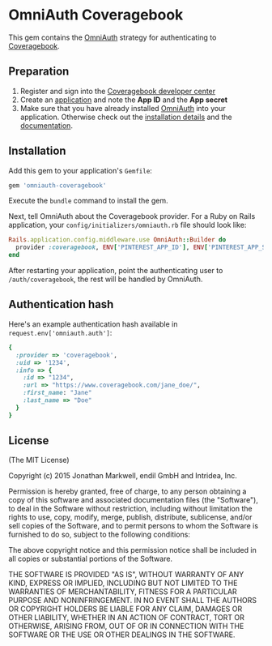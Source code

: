 # OmniAuth Coveragebook

This gem contains the [OmniAuth](https://github.com/intridea/omniauth/) strategy for authenticating to [Coveragebook](https://www.coveragebook.com/).

## Preparation

1. Register and sign into the [Coveragebook developer center](https://developers.coveragebook.com/)
2. Create an [application](https://developers.coveragebook.com/apps/) and note the **App ID** and the **App secret**
3. Make sure that you have already installed [OmniAuth](https://github.com/intridea/omniauth/wiki) into your application. Otherwise check out the [installation details](https://github.com/intridea/omniauth) and the [documentation](https://github.com/intridea/omniauth/wiki).

## Installation

Add this gem to your application's ```Gemfile```:

```ruby
gem 'omniauth-coveragebook'
```

Execute the ```bundle``` command to install the gem.

Next, tell OmniAuth about the Coveragebook provider. For a Ruby on Rails application, your ```config/initializers/omniauth.rb``` file should look like:

```ruby
Rails.application.config.middleware.use OmniAuth::Builder do
  provider :coveragebook, ENV['PINTEREST_APP_ID'], ENV['PINTEREST_APP_SECRET']
end
```

After restarting your application, point the authenticating user to ```/auth/coveragebook```, the rest will be handled by OmniAuth.

## Authentication hash

Here's an example authentication hash available in ```request.env['omniauth.auth']```:

```ruby
{
  :provider => 'coveragebook',
  :uid => '1234',
  :info => {
    :id => "1234",
    :url => "https://www.coveragebook.com/jane_doe/",
    :first_name: "Jane"
    :last_name => "Doe"
  }
}
```

## License

(The MIT License)

Copyright (c) 2015 Jonathan Markwell, endil GmbH and Intridea, Inc.

Permission is hereby granted, free of charge, to any person obtaining a copy of this software and associated documentation files (the "Software"), to deal in the Software without restriction, including without limitation the rights to use, copy, modify, merge, publish, distribute, sublicense, and/or sell copies of the Software, and to permit persons to whom the Software is furnished to do so, subject to the following conditions:

The above copyright notice and this permission notice shall be included in all copies or substantial portions of the Software.

THE SOFTWARE IS PROVIDED "AS IS", WITHOUT WARRANTY OF ANY KIND, EXPRESS OR IMPLIED, INCLUDING BUT NOT LIMITED TO THE WARRANTIES OF MERCHANTABILITY, FITNESS FOR A PARTICULAR PURPOSE AND NONINFRINGEMENT. IN NO EVENT SHALL THE AUTHORS OR COPYRIGHT HOLDERS BE LIABLE FOR ANY CLAIM, DAMAGES OR OTHER LIABILITY, WHETHER IN AN ACTION OF CONTRACT, TORT OR OTHERWISE, ARISING FROM, OUT OF OR IN CONNECTION WITH THE SOFTWARE OR THE USE OR OTHER DEALINGS IN THE SOFTWARE.
